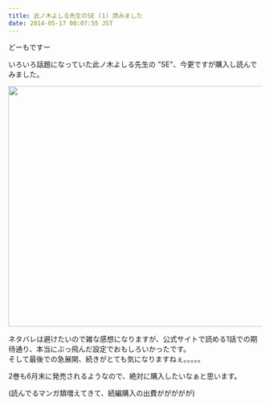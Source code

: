 ```yaml
---
title: 此ノ木よしる先生のSE (1) 読みました
date: 2014-05-17 00:07:55 JST
---
```

どーもですー

いろいろ話題になっていた此ノ木よしる先生の "SE"、今更ですが購入し読んでみました。

<img src="https://lh5.googleusercontent.com/-XU17tS3ofPY/U3YmXEk-JlI/AAAAAAAADRY/usW5RLtpVdQ/s640/IMG_1859.JPG" height="480" width="640" />

ネタバレは避けたいので雑な感想になりますが、公式サイトで読める1話での期待通り、本当にぶっ飛んだ設定でおもしろいかったです。  
そして最後での急展開、続きがとても気になりますねぇ。。。。。

2巻も6月末に発売されるようなので、絶対に購入したいなぁと思います。

(読んでるマンガ類増えてきて、続編購入の出費ががががが)

